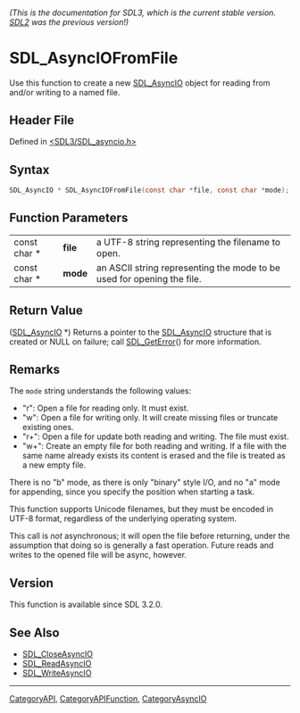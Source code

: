 ###### (This is the documentation for SDL3, which is the current stable version. [SDL2](https://wiki.libsdl.org/SDL2/) was the previous version!)
# SDL_AsyncIOFromFile

Use this function to create a new [SDL_AsyncIO](SDL_AsyncIO) object for reading from and/or writing to a named file.

## Header File

Defined in [<SDL3/SDL_asyncio.h>](https://github.com/libsdl-org/SDL/blob/main/include/SDL3/SDL_asyncio.h)

## Syntax

```c
SDL_AsyncIO * SDL_AsyncIOFromFile(const char *file, const char *mode);
```

## Function Parameters

|              |          |                                                                        |
| ------------ | -------- | ---------------------------------------------------------------------- |
| const char * | **file** | a UTF-8 string representing the filename to open.                      |
| const char * | **mode** | an ASCII string representing the mode to be used for opening the file. |

## Return Value

([SDL_AsyncIO](SDL_AsyncIO) *) Returns a pointer to the
[SDL_AsyncIO](SDL_AsyncIO) structure that is created or NULL on failure;
call [SDL_GetError](SDL_GetError)() for more information.

## Remarks

The `mode` string understands the following values:

- "r": Open a file for reading only. It must exist.
- "w": Open a file for writing only. It will create missing files or
  truncate existing ones.
- "r+": Open a file for update both reading and writing. The file must
  exist.
- "w+": Create an empty file for both reading and writing. If a file with
  the same name already exists its content is erased and the file is
  treated as a new empty file.

There is no "b" mode, as there is only "binary" style I/O, and no "a" mode
for appending, since you specify the position when starting a task.

This function supports Unicode filenames, but they must be encoded in UTF-8
format, regardless of the underlying operating system.

This call is _not_ asynchronous; it will open the file before returning,
under the assumption that doing so is generally a fast operation. Future
reads and writes to the opened file will be async, however.

## Version

This function is available since SDL 3.2.0.

## See Also

- [SDL_CloseAsyncIO](SDL_CloseAsyncIO)
- [SDL_ReadAsyncIO](SDL_ReadAsyncIO)
- [SDL_WriteAsyncIO](SDL_WriteAsyncIO)

----
[CategoryAPI](CategoryAPI), [CategoryAPIFunction](CategoryAPIFunction), [CategoryAsyncIO](CategoryAsyncIO)

